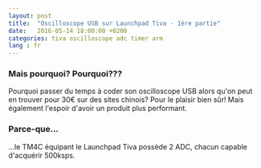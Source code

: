 ```yaml
---
layout: post
title:  "Oscilloscope USB sur Launchpad Tiva - 1ère partie"
date:   2016-05-14 18:00:00 +0200
categories: tiva oscilloscope adc timer arm
lang : fr
---
```


### Mais pourquoi? Pourquoi???
Pourquoi passer du temps à coder son oscilloscope USB alors qu'on peut en trouver pour 30€ sur des sites chinois? Pour le plaisir bien sûr!
Mais également l'espoir d'avoir un produit plus performant.

### Parce-que...
...le TM4C équipant le Launchpad Tiva possède 2 ADC, chacun capable d'acquérir 500ksps.
